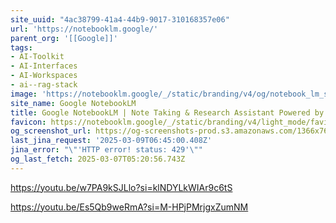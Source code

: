 ```yaml
---
site_uuid: "4ac38799-41a4-44b9-9017-310168357e06"
url: 'https://notebooklm.google/'
parent_org: '[[Google]]'
tags:
- AI-Toolkit
- AI-Interfaces
- AI-Workspaces
- ai--rag-stack
image: 'https://notebooklm.google/_/static/branding/v4/og/notebook_lm_share.png'
site_name: Google NotebookLM
title: Google NotebookLM | Note Taking & Research Assistant Powered by AI
favicon: https://notebooklm.google/_/static/branding/v4/light_mode/favicon/favicon-32x32.png
og_screenshot_url: https://og-screenshots-prod.s3.amazonaws.com/1366x768/80/false/67710e994bff5b1432c7bea1a9d09b6347b8ec99aaceaedd36d26f698c6dbafb.jpeg
last_jina_request: '2025-03-09T06:45:00.408Z'
jina_error: "\"'HTTP error! status: 429'\""
og_last_fetch: 2025-03-07T05:20:56.743Z
---
```

https://youtu.be/w7PA9kSJLlo?si=klNDYLkWIAr9c6tS

https://youtu.be/Es5Qb9weRmA?si=M-HPjPMrjgxZumNM

